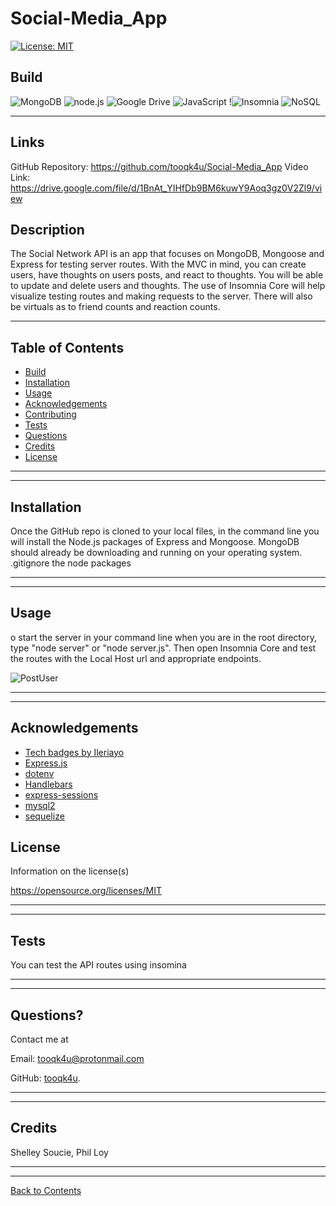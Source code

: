 # Social-Media_App

  [![License: MIT](https://img.shields.io/badge/License-MIT-blue.svg)](https://opensource.org/licenses/MIT)
  ## Build

![MongoDB](https://img.shields.io/badge/MongoDB-%234ea94b.svg?style=for-the-badge&logo=mongodb&logoColor=white)
![node.js](https://img.shields.io/badge/node.js%20-%2343853D.svg?&style=for-the-badge&logo=node.js&logoColor=white)
![Google Drive](https://img.shields.io/badge/Google%20Drive-4285F4?style=for-the-badge&logo=googledrive&logoColor=white)
![JavaScript](https://img.shields.io/badge/javascript%20-%23323330.svg?&style=for-the-badge&logo=javascript&logoColor=%23F7DF1E)
!![Insomnia](https://img.shields.io/badge/Insomnia-black?style=for-the-badge&logo=insomnia&logoColor=5849BE)
![NoSQL](https://img.shields.io/badge/nosql-%2300f.svg?style=for-the-badge&logo=mysql&logoColor=white)


---
## Links
GitHub Repository:  https://github.com/tooqk4u/Social-Media_App
Video Link: https://drive.google.com/file/d/1BnAt_YIHfDb9BM6kuwY9Aoq3gz0V2Zl9/view


## Description 
  
The Social Network API is an app that focuses on MongoDB, Mongoose and Express for testing server routes. With the MVC in mind, you can create users, have thoughts on users posts, and react to thoughts. You will be able to update and delete users and thoughts. The use of Insomnia Core will help visualize testing routes and making requests to the server. There will also be virtuals as to friend counts and reaction counts.

---
  
## Table of Contents 
* [Build](#build)
* [Installation](#installation)
* [Usage](#usage)
* [Acknowledgements](#acknowledgements)
* [Contributing](#contributing)
* [Tests](#tests)
* [Questions](#questions)
* [Credits](#credits)
* [License](#license)

---
---

## Installation


Once the GitHub repo is cloned to your local files, in the command line you will install the Node.js packages of Express and Mongoose. MongoDB should already be downloading and running on your operating system. .gitignore the node packages

---
---

## Usage

o start the server in your command line when you are in the root directory, type "node server" or "node server.js". Then open Insomnia Core and test the routes with the Local Host url and appropriate endpoints.

![PostUser](./img/POSTuser.jpg "post user")

---
---


## Acknowledgements

- [Tech badges by Ileriayo](https://github.com/Ileriayo/markdown-badges)
- [Express.js](https://www.npmjs.com/package/express)
- [dotenv](https://www.npmjs.com/package/dotenv)
- [Handlebars](https://handlebarsjs.com/)
- [express-sessions](https://www.npmjs.com/package/express-session)
- [mysql2](https://www.npmjs.com/package/mysql2)
- [sequelize](https://sequelize.org/)


## License

Information on the license(s)

https://opensource.org/licenses/MIT

---
---

## Tests

You can test the API routes using insomina

---
---

## Questions?

Contact me at

Email: [tooqk4u@protonmail.com](mailto:tooqk4u@protonmail.com)

GitHub: [tooqk4u](https://github.com/tooqk4u).

 ---
 ---

## Credits 
 
Shelley Soucie, 
Phil Loy

---
---

[Back to Contents](#table-of-contents)
